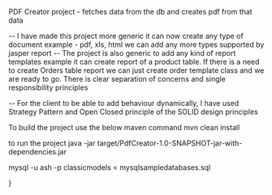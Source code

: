 PDF Creator project - fetches data from the db and creates pdf from that data

-- I have made this project more generic it can now create any type of document example - pdf, xls, html we can add any more types supported by jasper report
-- The project is also generic to add any kind of report templates example it can create report of a product table. If there is a need to create Orders table report we can just create order template class and we are ready to go. There is clear separation of concerns and single responsibility principles

--  For the client to be able to add behaviour dynamically, I have used Strategy Pattern and Open Closed principle of the SOLID design principles

To build the project use the below maven command
mvn clean install

to run the project
java -jar target/PdfCreator-1.0-SNAPSHOT-jar-with-dependencies.jar 

mysql -u ash -p classicmodels < mysqlsampledatabases.sql


}
